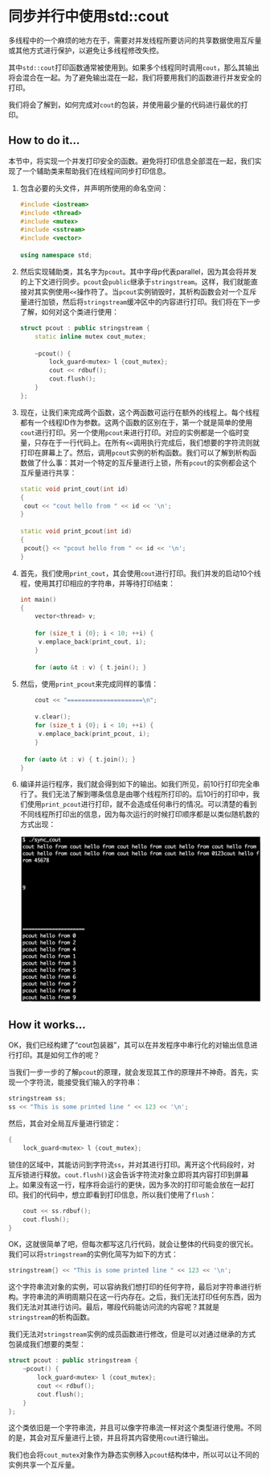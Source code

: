 # 同步并行中使用std::cout

多线程中的一个麻烦的地方在于，需要对并发线程所要访问的共享数据使用互斥量或其他方式进行保护，以避免让多线程修改失控。

其中`std::cout`打印函数通常被使用到。如果多个线程同时调用`cout`，那么其输出将会混合在一起。为了避免输出混在一起，我们将要用我们的函数进行并发安全的打印。

我们将会了解到，如何完成对`cout`的包装，并使用最少量的代码进行最优的打印。

## How to do it...

本节中，将实现一个并发打印安全的函数。避免将打印信息全部混在一起，我们实现了一个辅助类来帮助我们在线程间同步打印信息。

1. 包含必要的头文件，并声明所使用的命名空间：

   ```c++
   #include <iostream>
   #include <thread>
   #include <mutex>
   #include <sstream>
   #include <vector>
   
   using namespace std;
   ```

2. 然后实现辅助类，其名字为`pcout`。其中字母p代表parallel，因为其会将并发的上下文进行同步。`pcout`会`public`继承于`stringstream`。这样，我们就能直接对其实例使用`<<`操作符了。当`pcout`实例销毁时，其析构函数会对一个互斥量进行加锁，然后将`stringstream`缓冲区中的内容进行打印。我们将在下一步了解，如何对这个类进行使用：

   ```c++
   struct pcout : public stringstream {
       static inline mutex cout_mutex;
      
       ~pcout() {
           lock_guard<mutex> l {cout_mutex};
           cout << rdbuf();
           cout.flush();
       }
   };
   ```

3. 现在，让我们来完成两个函数，这个两函数可运行在额外的线程上。每个线程都有一个线程ID作为参数。这两个函数的区别在于，第一个就是简单的使用`cout`进行打印。另一个使用`pcout`来进行打印。对应的实例都是一个临时变量，只存在于一行代码上。在所有`<<`调用执行完成后，我们想要的字符流则就打印在屏幕上了。然后，调用`pcout`实例的析构函数。我们可以了解到析构函数做了什么事：其对一个特定的互斥量进行上锁，所有`pcout`的实例都会这个互斥量进行共享：

   ```c++
   static void print_cout(int id)
   {
   	cout << "cout hello from " << id << '\n';
   }
   
   static void print_pcout(int id)
   {
   	pcout{} << "pcout hello from " << id << '\n';
   }
   ```

4. 首先，我们使用`print_cout`，其会使用`cout`进行打印。我们并发的启动10个线程，使用其打印相应的字符串，并等待打印结束：

   ```c++
   int main()
   {
       vector<thread> v;
       
       for (size_t i {0}; i < 10; ++i) {
       	v.emplace_back(print_cout, i);
       }
      
       for (auto &t : v) { t.join(); }
   ```

5. 然后，使用`print_pcout`来完成同样的事情：

   ```c++
       cout << "=====================\n";
   
       v.clear();
       for (size_t i {0}; i < 10; ++i) {
       	v.emplace_back(print_pcout, i);
       }
       
   	for (auto &t : v) { t.join(); }
   }
   ```

6. 编译并运行程序，我们就会得到如下的输出。如我们所见，前10行打印完全串行了。我们无法了解到哪条信息是由哪个线程所打印的。后10行的打印中，我们使用`print_pcout`进行打印，就不会造成任何串行的情况。可以清楚的看到不同线程所打印出的信息，因为每次运行的时候打印顺序都是以类似随机数的方式出现：

   ![](../../images/chapter9/9-6-1.png)

## How it works...

OK，我们已经构建了“cout包装器”，其可以在并发程序中串行化的对输出信息进行打印。其是如何工作的呢？

当我们一步一步的了解`pcout`的原理，就会发现其工作的原理并不神奇。首先，实现一个字符流，能接受我们输入的字符串：

```c++
stringstream ss;
ss << "This is some printed line " << 123 << '\n';
```

然后，其会对全局互斥量进行锁定：

```c++
{
	lock_guard<mutex> l {cout_mutex};
```

锁住的区域中，其能访问到字符流`ss`，并对其进行打印。离开这个代码段时，对互斥锁进行释放。`cout.flush()`这会告诉字符流对象立即将其内容打印到屏幕上。如果没有这一行，程序将会运行的更快，因为多次的打印可能会放在一起打印。我们的代码中，想立即看到打印信息，所以我们使用了`flush`：

```c++
    cout << ss.rdbuf();
    cout.flush();
}
```

OK，这就很简单了吧，但每次都写这几行代码，就会让整体的代码变的很冗长。我们可以将`stringstream`的实例化简写为如下的方式：

```c++
stringstream{} << "This is some printed line " << 123 << '\n';
```

这个字符串流对象的实例，可以容纳我们想打印的任何字符，最后对字符串进行析构。字符串流的声明周期只在这一行内存在。之后，我们无法打印任何东西，因为我们无法对其进行访问。最后，哪段代码能访问流的内容呢？其就是`stringstream`的析构函数。

我们无法对`stringstream`实例的成员函数进行修改，但是可以对通过继承的方式包装成我们想要的类型：

```c++
struct pcout : public stringstream {
    ~pcout() {
        lock_guard<mutex> l {cout_mutex};
        cout << rdbuf();
        cout.flush();
    }
};
```

这个类依旧是一个字符串流，并且可以像字符串流一样对这个类型进行使用。不同的是，其会对互斥量进行上锁，并且将其内容使用`cout`进行输出。

我们也会将`cout_mutex`对象作为静态实例移入`pcout`结构体中，所以可以让不同的实例共享一个互斥量。

